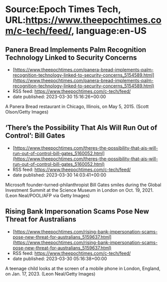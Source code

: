 # Source:Epoch Times Tech, URL:https://www.theepochtimes.com/c-tech/feed/, language:en-US

## Panera Bread Implements Palm Recognition Technology Linked to Security Concerns
 - [https://www.theepochtimes.com/panera-bread-implements-palm-recognition-technology-linked-to-security-concerns_5154589.html](https://www.theepochtimes.com/panera-bread-implements-palm-recognition-technology-linked-to-security-concerns_5154589.html)
 - RSS feed: https://www.theepochtimes.com/c-tech/feed/
 - date published: 2023-03-30 15:16:26+00:00

A Panera Bread restaurant in Chicago, Illinois, on May 5, 2015. (Scott Olson/Getty Images)

## ‘There’s the Possibility That AIs Will Run Out of Control’: Bill Gates
 - [https://www.theepochtimes.com/theres-the-possibility-that-ais-will-run-out-of-control-bill-gates_5160052.html](https://www.theepochtimes.com/theres-the-possibility-that-ais-will-run-out-of-control-bill-gates_5160052.html)
 - RSS feed: https://www.theepochtimes.com/c-tech/feed/
 - date published: 2023-03-30 14:03:41+00:00

Microsoft founder-turned-philanthropist Bill Gates smiles during the Global Investment Summit at the Science Museum in London on Oct. 19, 2021. (Leon Neal/POOL/AFP via Getty Images)

## Rising Bank Impersonation Scams Pose New Threat for Australians
 - [https://www.theepochtimes.com/rising-bank-impersonation-scams-pose-new-threat-for-australians_5159637.html](https://www.theepochtimes.com/rising-bank-impersonation-scams-pose-new-threat-for-australians_5159637.html)
 - RSS feed: https://www.theepochtimes.com/c-tech/feed/
 - date published: 2023-03-30 05:16:38+00:00

A teenage child looks at the screen of a mobile phone in London, England, on Jan. 17, 2023. (Leon Neal/Getty Images)

